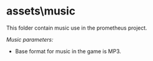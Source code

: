 # assets\music
This folder contain music use in the prometheus project.

_Music parameters:_
* Base format for music in the game is MP3.

